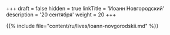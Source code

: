+++
draft = false
hidden = true
linkTitle = 'Иоанн Новгородский'
description = '20 сентября'
weight = 20
+++

{{% include file="content/ru/lives/ioann-novgorodskii.md" %}}
